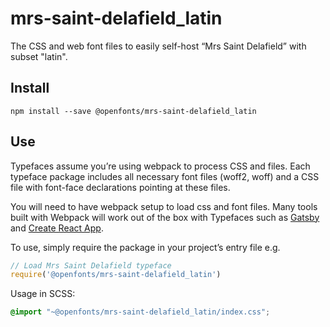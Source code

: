 
# mrs-saint-delafield_latin

The CSS and web font files to easily self-host “Mrs Saint Delafield” with subset "latin".

## Install

`npm install --save @openfonts/mrs-saint-delafield_latin`

## Use

Typefaces assume you’re using webpack to process CSS and files. Each typeface
package includes all necessary font files (woff2, woff) and a CSS file with
font-face declarations pointing at these files.

You will need to have webpack setup to load css and font files. Many tools built
with Webpack will work out of the box with Typefaces such as [Gatsby](https://github.com/gatsbyjs/gatsby)
and [Create React App](https://github.com/facebookincubator/create-react-app).

To use, simply require the package in your project’s entry file e.g.

```javascript
// Load Mrs Saint Delafield typeface
require('@openfonts/mrs-saint-delafield_latin')
```

Usage in SCSS:
```scss
@import "~@openfonts/mrs-saint-delafield_latin/index.css";
```
